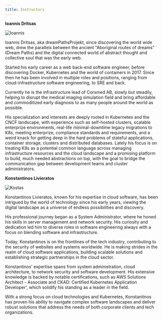 ```yaml
---
title: Instructors
---
```


**Ioannis Dritsas**

![Ioannis](/img/id.jpeg?width=250px&height=250px)

Ioannis Dritsas, aka dreamPathsProjekt, since discovering the world wide web, drew the parallels between the ancient "Aboriginal routes of dreams" (Dream Paths) and the digital connected world of abstract thought and collective soul that was the early web.

Started his early career as a web back-end software engineer, before discovering Docker, Kubernetes and the world of containers in 2017. Since then he has been involved in multiple roles and positions, ranging from cloud-infrastructure software engineering, to SRE and back.

Currently he is the infrastructure lead of Corsmed AB, slowly but steadily, helping to disrupt the medical imaging simulation field and bring affordable and commoditized early diagnosis to as many people around the world as possible.

His specialization and interests are deeply rooted in Kubernetes and the CNCF landscape, with experience such as self-hosted clusters, scalable enterprize environments, real-life minimal-downtime legacy migrations to K8s, meeting enterprize, compliance standards and requirements, and a weird knack for getting deep in the hard problems of stateful applications, container storage, clusters and distributed databases. Lately his focus is on treating K8s as a potential common language across managing infrastructure resources and the cloud landscape and a promising platform to build, much needed abstractions on top, with the goal to bridge the communication gap between development teams and cluster administrators.


**Konstantinos Livieratos**

![Kostas](/img/kl.jpeg?width=250px&height=250px)

Konstantinos Livieratos, known for his expertise in cloud software, has been intrigued by the world of technology since his early years, viewing the digital landscape as a universe of endless possibilities and discovery.

His professional journey began as a System Administrator, where he honed his skills in server management and network security. His curiosity and dedication led him to diverse roles in software engineering always with a focus on blending software and infrastructure.

Today, Konstantinos is on the frontlines of the tech industry, contributing to the security of websites and systems worldwide. He is making strides in the realm of cloud software applications, building scalable solutions and establishing strategic partnerships in the cloud sector.

Konstantinos' expertise spans from system administration, cloud architecture, to network security and software development. His extensive knowledge is backed by notable certifications, such as AWS Solutions Architect - Associate and CKAD: Certified Kubernetes Application Developer', which solidify his standing as a leader in the field.

With a strong focus on cloud technologies and Kubernetes, Konstantinos has proven his ability to navigate complex software landscapes and deliver robust solutions that address the needs of both corporate clients and tech organizations.
